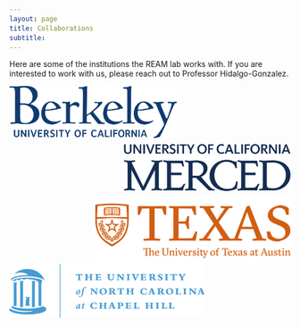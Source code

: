 ```yaml
---
layout: page
title: Collaborations
subtitle:
---
```


Here are some of the institutions the REAM lab works with. If you are interested to work with us, please reach out to Professor Hidalgo-Gonzalez.

<p>
<img align="left" src="/assets/img/berkeley_logo.png" width="300" style="padding-bottom: 10px;" style="padding-right: 10px;"/>
<img align="right" src="/assets/img/UCM_logo.png" width="300" style="padding-bottom: 10px;" style="padding-right: 10px;"/>
</p>
<br>
<p>
<img style="float:right;" src="/assets/img/UTAustin_logo2.png" width="350" style="padding-bottom: 10px;" style="padding-right: 10px;"/>
<img style="float:left;" src="/assets/img/UNC_logo.png" width="350" style="padding-bottom: 10px;" style="padding-right: 10px;"/>
</p>

